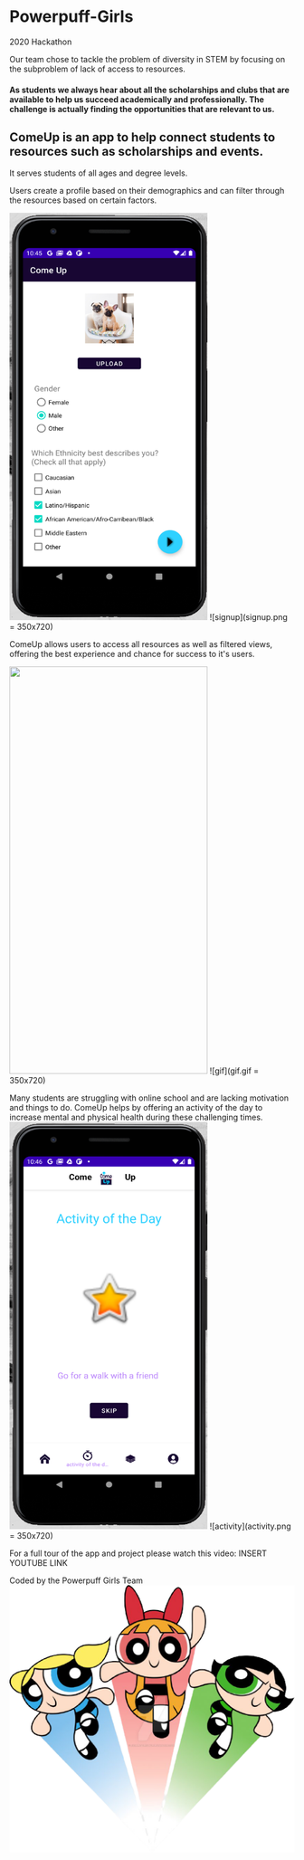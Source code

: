 # Powerpuff-Girls
2020 Hackathon

Our team chose to tackle the problem of diversity in STEM by focusing on the subproblem of lack of access to resources.

#### As students we always hear about all the scholarships and clubs that are available to help us succeed academically and professionally. The challenge is actually finding the opportunities that are relevant to us. 

## ComeUp is an app to help connect students to resources such as scholarships and events.

It serves students of all ages and degree levels. 

Users create a profile based on their demographics and can filter through the resources based on certain factors. 


<img src= "signup.png" width="350" height="720" />
![signup](signup.png = 350x720)

ComeUp allows users to access all resources as well as filtered views, offering the best experience and chance for success to it's users. 

<img src= "gif.gif" width="350" height="720" />
![gif](gif.gif = 350x720)



Many students are struggling with online school and are lacking motivation and things to do. ComeUp helps by offering an activity of the day to increase mental and physical health during these challenging times. 
<img src= "activity.png" width="350" height="720" />
![activity](activity.png = 350x720)



For a full tour of the app and project please watch this video: INSERT YOUTUBE LINK


Coded by the Powerpuff Girls Team
![The girls](ppg.png)
